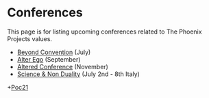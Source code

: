 # Conferences
This page is for listing upcoming conferences related to The Phoenix Projects values.

+ [Beyond Convention][1] (July)
+ [Alter Ego][2] (September)
+ [Altered Conference][3] (November)
+ [Science & Non Duality][4] (July 2nd - 8th Italy)

+[Poc21][5]

[1]:	http://www.breakingconvention.co.uk/ "Beyond Convention"
[2]:	http://alterego.network/
[3]:	https://www.alteredconference.com/ "Altered Conference"
[4]:	https://www.scienceandnonduality.com/
[5]:	http://www.poc21.cc/